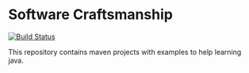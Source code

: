 # Software Craftsmanship
[![Build Status](https://travis-ci.org/nukesz/swcraft.svg?branch=master)](https://travis-ci.org/nukesz/swcraft)

This repository contains maven projects with examples to help learning java.


